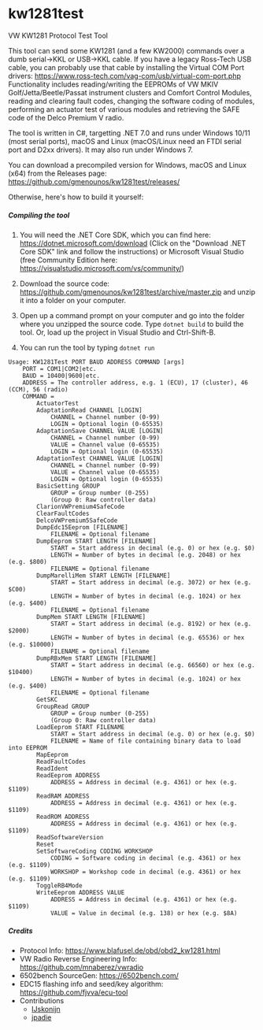 # kw1281test
VW KW1281 Protocol Test Tool

This tool can send some KW1281 (and a few KW2000) commands over a dumb serial->KKL or USB->KKL cable.
If you have a legacy Ross-Tech USB cable, you can probably use that cable by
installing the Virtual COM Port drivers: https://www.ross-tech.com/vag-com/usb/virtual-com-port.php
Functionality includes reading/writing the EEPROMs of VW MKIV Golf/Jetta/Beetle/Passat instrument clusters and Comfort Control Modules, reading and clearing fault codes, changing the software coding of modules, performing an actuator test of various modules and retrieving the SAFE code of the Delco Premium V radio.

The tool is written in C#, targetting .NET 7.0 and runs under Windows 10/11 (most serial ports), macOS and Linux (macOS/Linux need an FTDI serial port and D2xx drivers). It may also run under
Windows 7.

You can download a precompiled version for Windows, macOS and Linux (x64) from the Releases page: https://github.com/gmenounos/kw1281test/releases/

Otherwise, here's how to build it yourself:

##### Compiling the tool

1. You will need the .NET Core SDK,
which you can find here: https://dotnet.microsoft.com/download
(Click on the "Download .NET Core SDK" link and follow the instructions) or Microsoft Visual Studio
(free Community Edition here: https://visualstudio.microsoft.com/vs/community/)

2. Download the source code: https://github.com/gmenounos/kw1281test/archive/master.zip
and unzip it into a folder on your computer.

3. Open up a command prompt on your computer and go into the folder where you unzipped
the source code. Type `dotnet build` to build the tool.
Or, load up the project in Visual Studio and Ctrl-Shift-B.

4. You can run the tool by typing `dotnet run`

```
Usage: KW1281Test PORT BAUD ADDRESS COMMAND [args]
    PORT = COM1|COM2|etc.
    BAUD = 10400|9600|etc.
    ADDRESS = The controller address, e.g. 1 (ECU), 17 (cluster), 46 (CCM), 56 (radio)
    COMMAND =
        ActuatorTest
        AdaptationRead CHANNEL [LOGIN]
            CHANNEL = Channel number (0-99)
            LOGIN = Optional login (0-65535)
        AdaptationSave CHANNEL VALUE [LOGIN]
            CHANNEL = Channel number (0-99)
            VALUE = Channel value (0-65535)
            LOGIN = Optional login (0-65535)
        AdaptationTest CHANNEL VALUE [LOGIN]
            CHANNEL = Channel number (0-99)
            VALUE = Channel value (0-65535)
            LOGIN = Optional login (0-65535)
        BasicSetting GROUP
            GROUP = Group number (0-255)
            (Group 0: Raw controller data)
        ClarionVWPremium4SafeCode
        ClearFaultCodes
        DelcoVWPremium5SafeCode
        DumpEdc15Eeprom [FILENAME]
            FILENAME = Optional filename
        DumpEeprom START LENGTH [FILENAME]
            START = Start address in decimal (e.g. 0) or hex (e.g. $0)
            LENGTH = Number of bytes in decimal (e.g. 2048) or hex (e.g. $800)
            FILENAME = Optional filename
        DumpMarelliMem START LENGTH [FILENAME]
            START = Start address in decimal (e.g. 3072) or hex (e.g. $C00)
            LENGTH = Number of bytes in decimal (e.g. 1024) or hex (e.g. $400)
            FILENAME = Optional filename
        DumpMem START LENGTH [FILENAME]
            START = Start address in decimal (e.g. 8192) or hex (e.g. $2000)
            LENGTH = Number of bytes in decimal (e.g. 65536) or hex (e.g. $10000)
            FILENAME = Optional filename
        DumpRBxMem START LENGTH [FILENAME]
            START = Start address in decimal (e.g. 66560) or hex (e.g. $10400)
            LENGTH = Number of bytes in decimal (e.g. 1024) or hex (e.g. $400)
            FILENAME = Optional filename
        GetSKC
        GroupRead GROUP
            GROUP = Group number (0-255)
            (Group 0: Raw controller data)
        LoadEeprom START FILENAME
            START = Start address in decimal (e.g. 0) or hex (e.g. $0)
            FILENAME = Name of file containing binary data to load into EEPROM
        MapEeprom
        ReadFaultCodes
        ReadIdent
        ReadEeprom ADDRESS
            ADDRESS = Address in decimal (e.g. 4361) or hex (e.g. $1109)
        ReadRAM ADDRESS
            ADDRESS = Address in decimal (e.g. 4361) or hex (e.g. $1109)
        ReadROM ADDRESS
            ADDRESS = Address in decimal (e.g. 4361) or hex (e.g. $1109)
        ReadSoftwareVersion
        Reset
        SetSoftwareCoding CODING WORKSHOP
            CODING = Software coding in decimal (e.g. 4361) or hex (e.g. $1109)
            WORKSHOP = Workshop code in decimal (e.g. 4361) or hex (e.g. $1109)
        ToggleRB4Mode
        WriteEeprom ADDRESS VALUE
            ADDRESS = Address in decimal (e.g. 4361) or hex (e.g. $1109)
            VALUE = Value in decimal (e.g. 138) or hex (e.g. $8A)
```

##### Credits
- Protocol Info: https://www.blafusel.de/obd/obd2_kw1281.html  
- VW Radio Reverse Engineering Info: https://github.com/mnaberez/vwradio  
- 6502bench SourceGen: https://6502bench.com/
- EDC15 flashing info and seed/key algorithm: https://github.com/fjvva/ecu-tool
- Contributions
    - [IJskonijn](https://github.com/IJskonijn)
    - [jpadie](https://github.com/jpadie)
